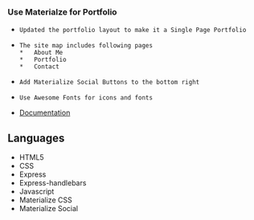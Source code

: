 ### Use Materialze for Portfolio 
  
  *     Updated the portfolio layout to make it a Single Page Portfolio

  *     The site map includes following pages
        *   About Me
        *   Portfolio
        *   Contact

  *     Add Materialize Social Buttons to the bottom right
  
  *     Use Awesome Fonts for icons and fonts 

  
 

* [Documentation](https://materializecss.com//)

## Languages 

  *    HTML5
  *    CSS
  *    Express
  *    Express-handlebars
  *    Javascript
  *    Materialize CSS
  *    Materialize Social


